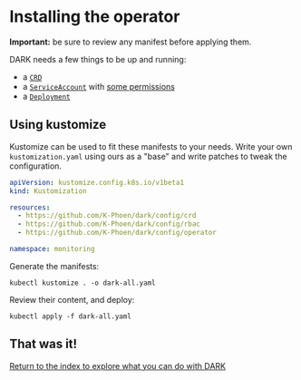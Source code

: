 # Installing the operator

**Important:** be sure to review any manifest before applying them.

DARK needs a few things to be up and running:

* a [`CRD`](../../config/crd)
* a [`ServiceAccount`](../../config/rbac/service_account.yaml) with [some permissions](../../config/rbac/role.yaml)
* a [`Deployment`](../../config/operator)

## Using kustomize

Kustomize can be used to fit these manifests to your needs.
Write your own `kustomization.yaml` using ours as a "base" and write patches to tweak the configuration.

```yaml
apiVersion: kustomize.config.k8s.io/v1beta1
kind: Kustomization

resources:
  - https://github.com/K-Phoen/dark/config/crd
  - https://github.com/K-Phoen/dark/config/rbac
  - https://github.com/K-Phoen/dark/config/operator

namespace: monitoring
```

Generate the manifests:

```shell
kubectl kustomize . -o dark-all.yaml
```

Review their content, and deploy:

```shell
kubectl apply -f dark-all.yaml
```

## That was it!

[Return to the index to explore what you can do with DARK](../index.md)
